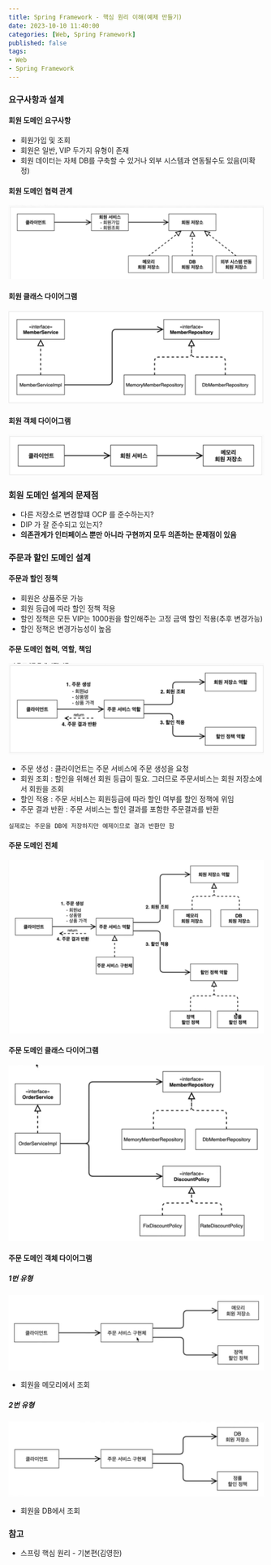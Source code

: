 ```yaml
---
title: Spring Framework - 핵심 원리 이해(예제 만들기)
date: 2023-10-10 11:40:00
categories: [Web, Spring Framework]
published: false
tags:
- Web
- Spring Framework
---
```


### 요구사항과 설계
#### 회원 도메인 요구사항
 - 회원가입 및 조회
 - 회원은 일반, VIP 두가지 유형이 존재
 - 회원 데이터는 자체 DB를 구축할 수 있거나 외부 시스템과 연동될수도 있음(미확정)

#### 회원 도메인 협력 관계
![Alt text](/assets/posts/img/spring/spring_02_01.png)

#### 회원 클래스 다이어그램
![Alt text](/assets/posts/img/spring/spring_02_02.png)

#### 회원 객체 다이어그램
![Alt text](/assets/posts/img/spring/spring_02_03.png)

### 회원 도메인 설계의 문제점
 - 다른 저장소로 변경할떄 OCP 를 준수하는지?
 - DIP 가 잘 준수되고 있는지?
 - **의존관게가 인터페이스 뿐만 아니라 구현까지 모두 의존하는 문제점이 있음**

### 주문과 할인 도메인 설계

#### 주문과 할인 정책
 - 회원은 상품주문 가능
 - 회원 등급에 따라 할인 정책 적용
 - 할인 정책은 모든 VIP는 1000원을 할인해주는 고정 금액 할인 적용(추후 변경가능)
 - 할인 정책은 변경가능성이 높음

#### 주문 도메인 협력, 역할, 책임
![Alt text](/assets/posts/img/spring/spring_02_04.png)
 - 주문 생성 : 클라이언트는 주문 서비스에 주문 생성을 요청
 - 회원 조회 : 할인을 위해선 회원 등급이 필요. 그러므로 주문서비스는 회원 저장소에서 회원을 조회
 - 할인 적용 : 주문 서비스는 회원등급에 따라 할인 여부를 할인 정책에 위임
 - 주문 결과 반환 : 주문 서비스는 할인 결과를 포함한 주문결과를 반환

`실제로는 주문을 DB에 저장하지만 예제이므로 결과 반환만 함`

#### 주문 도메인 전체
![Alt text](/assets/posts/img/spring/spring_02_05.png)

#### 주문 도메인 클래스 다이어그램
![Alt text](/assets/posts/img/spring/spring_02_06.png)

#### 주문 도메인 객체 다이어그램
##### 1번 유형
![Alt text](/assets/posts/img/spring/spring_02_07.png)
 - 회원을 메모리에서 조회

##### 2번 유형
![Alt text](/assets/posts/img/spring/spring_02_08.png)
 - 회원을 DB에서 조회

### 참고
 - 스프링 핵심 원리 - 기본편(김영한)
